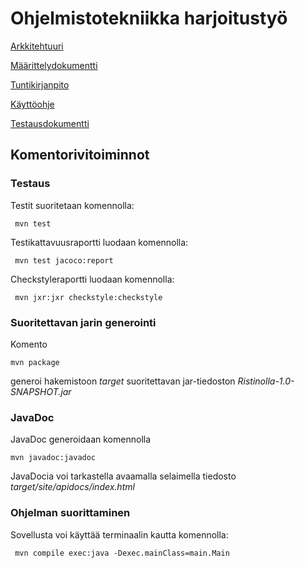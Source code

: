# Ohjelmistotekniikka harjoitustyö

[Arkkitehtuuri](https://github.com/iikkamatias/harjoitustyo/blob/master/dokumentaatio/arkkitehtuuri.md)

[Määrittelydokumentti](https://github.com/iikkamatias/harjoitustyo/blob/master/dokumentaatio/dokumentaatio.md)

[Tuntikirjanpito](https://github.com/iikkamatias/harjoitustyo/blob/master/dokumentaatio/tuntikirjanpito.md)

[Käyttöohje](https://github.com/iikkamatias/harjoitustyo/blob/master/dokumentaatio/kayttoohje.md)

[Testausdokumentti](https://github.com/iikkamatias/harjoitustyo/blob/master/dokumentaatio/testausdokumentti.md)

## Komentorivitoiminnot

### Testaus

 Testit suoritetaan komennolla:
 ```
  mvn test
 ```

 Testikattavuusraportti luodaan komennolla:
 ```
  mvn test jacoco:report
 ```
 
  Checkstyleraportti luodaan komennolla:
 ```
  mvn jxr:jxr checkstyle:checkstyle
 ```
 ### Suoritettavan jarin generointi

Komento

```
mvn package
```

generoi hakemistoon _target_ suoritettavan jar-tiedoston _Ristinolla-1.0-SNAPSHOT.jar_

### JavaDoc

JavaDoc generoidaan komennolla

```
mvn javadoc:javadoc
```

JavaDocia voi tarkastella avaamalla selaimella tiedosto _target/site/apidocs/index.html_

### Ohjelman suorittaminen

 Sovellusta voi käyttää terminaalin kautta komennolla:
 ```
  mvn compile exec:java -Dexec.mainClass=main.Main
 ``` 
